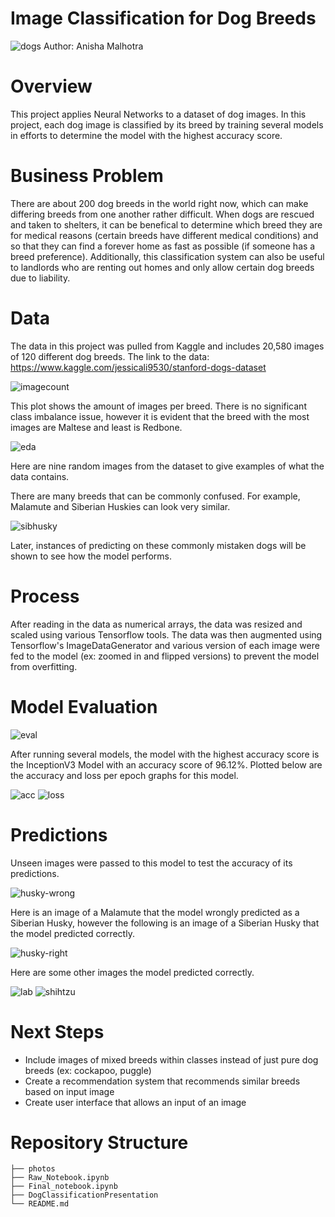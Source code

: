 # Image Classification for Dog Breeds
<img src="https://media1.s-nbcnews.com/i/newscms/2020_28/1587661/dogs-age-years-kb-inline-200707_7d0bca498155db9ae60dd81dec0ba6ab.jpg" alt= "dogs" >
Author: Anisha Malhotra

# Overview
This project applies Neural Networks to a dataset of dog images. In this project, each dog image is classified by its breed by training several models in efforts to determine the model with the highest accuracy score. 

# Business Problem
There are about 200 dog breeds in the world right now, which can make differing breeds from one another rather difficult. When dogs are rescued and taken to shelters, it can be benefical to determine which breed they are for medical reasons (certain breeds have different medical conditions) and so that they can find a forever home as fast as possible (if someone has a breed preference). Additionally, this classification system can also be useful to landlords who are renting out homes and only allow certain dog breeds due to liability.

# Data 
The data in this project was pulled from Kaggle and includes 20,580 images of 120 different dog breeds. The link to the data: https://www.kaggle.com/jessicali9530/stanford-dogs-dataset

<img src="https://github.com/anisha732/Phase5Proj/blob/main/photos/imagesbreed.png?raw=true" alt= "imagecount" >
          
This plot shows the amount of images per breed. There is no significant class imbalance issue, however it is evident that the breed with the most images are Maltese and least is Redbone.

<img src="https://github.com/anisha732/Phase5Proj/blob/main/photos/eda.png?raw=true" alt= "eda" >

Here are nine random images from the dataset to give examples of what the data contains.

There are many breeds that can be commonly confused. For example, Malamute and Siberian Huskies can look very similar. 

<img src="https://github.com/anisha732/Phase5Proj/blob/main/photos/malamute-vs-husky.jpg?raw=true" alt= "sibhusky" >

Later, instances of predicting on these commonly mistaken dogs will be shown to see how the model performs.

# Process
 
After reading in the data as numerical arrays, the data was resized and scaled using various Tensorflow tools. The data was then augmented using Tensorflow's ImageDataGenerator and various version of each image were fed to the model (ex: zoomed in and flipped versions) to prevent the model from overfitting. 

# Model Evaluation

<img src="https://github.com/anisha732/Phase5Proj/blob/main/photos/eval.png?raw=true" alt= "eval" >

After running several models, the model with the highest accuracy score is the InceptionV3 Model with an accuracy score of 96.12%. Plotted below are the accuracy and loss per epoch graphs for this model.

<img src="https://github.com/anisha732/Phase5Proj/blob/main/photos/accuracy.png?raw=true" alt= "acc" >
<img src="https://github.com/anisha732/Phase5Proj/blob/main/photos/loss.png?raw=true" alt= "loss" >

# Predictions

Unseen images were passed to this model to test the accuracy of its predictions.

<img src="https://github.com/anisha732/Phase5Proj/blob/main/photos/husky-wrong.png?raw=true" alt= "husky-wrong" >

Here is an image of a Malamute that the model wrongly predicted as a Siberian Husky, however the following is an image of a Siberian Husky that the model predicted correctly.

<img src="https://github.com/anisha732/Phase5Proj/blob/main/photos/husky-right.png?raw=true" alt= "husky-right" >

Here are some other images the model predicted correctly.

<img src="https://github.com/anisha732/Phase5Proj/blob/main/photos/lab.png?raw=true" alt= "lab" >
<img src="https://github.com/anisha732/Phase5Proj/blob/main/photos/shihtzu.png?raw=true" alt= "shihtzu" >

# Next Steps
- Include images of mixed breeds within classes instead of just pure dog breeds (ex: cockapoo, puggle)
- Create a recommendation system that recommends similar breeds based on input image
- Create user interface that allows an input of an image

# Repository Structure
```
├── photos
├── Raw_Notebook.ipynb
├── Final_notebook.ipynb
├── DogClassificationPresentation
└── README.md
```
